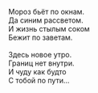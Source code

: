 Мороз бьёт по окнам.<br />
Да синим рассветом.<br />
И жизнь стылым соком<br />
Бежит по заветам.<br />
<br />
Здесь новое утро.<br />
Границ нет внутри.<br />
И чуду как будто<br />
С тобой по пути…
